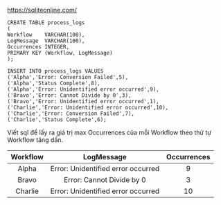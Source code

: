 https://sqliteonline.com/

```
CREATE TABLE process_logs
(
Workflow    VARCHAR(100),
LogMessage  VARCHAR(100),
Occurrences INTEGER,
PRIMARY KEY (Workflow, LogMessage)
);

INSERT INTO process_logs VALUES
('Alpha','Error: Conversion Failed',5),
('Alpha','Status Complete',8),
('Alpha','Error: Unidentified error occurred',9),
('Bravo','Error: Cannot Divide by 0',3),
('Bravo','Error: Unidentified error occurred',1),
('Charlie','Error: Unidentified error occurred',10),
('Charlie','Error: Conversion Failed',7),
('Charlie','Status Complete',6);
```

Viết sql để lấy ra giá trị max Occurrences của mỗi Workflow theo thứ tự Workflow tăng dần.

|Workflow | LogMessage                              | Occurrences
| :---:   | :---:                                   | :---: 
| Alpha   | Error: Unidentified error occurred      | 9
| Bravo   | Error: Cannot Divide by 0               | 3
| Charlie | Error: Unidentified error occurred      | 10

